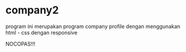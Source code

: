 # company2
program ini merupakan program company profile dengan menggunakan html - css dengan responsive

NOCOPAS!!!
